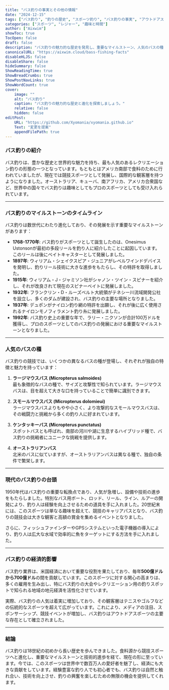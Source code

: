 ```yaml
---
title: "バス釣りの事実とその他の情報"
date: "2024-12-15"
tags: ["バス釣り", "釣りの歴史", "スポーツ釣り", "バス釣りの事実", "アウトドアスポーツ"]
categories: ["スポーツ", "レジャー", "趣味と時間"]
author: ["Aixwim"]
showToc: true
TocOpen: false
draft: false
description: "バス釣りの魅力的な歴史を発見し、重要なマイルストーン、人気のバスの種、そして業界の成長について学びましょう。"
canonicalURL: "https://aixwim.cloud/bass-fishing-facts"
disableHLJS: false
disableShare: false
hideSummary: false
ShowReadingTime: true
ShowBreadCrumbs: true
ShowPostNavLinks: true
ShowWordCount: true
cover:
    image: ""
    alt: "バス釣り"
    caption: "バス釣りの魅力的な歴史と進化を探索しましょう。"
    relative: false
    hidden: false
editPost:
    URL: "https://github.com/Xyomania/xyomania.github.io"
    Text: "変更を提案"
    appendFilePath: true
---
```


### バス釣りの紹介

バス釣りは、豊かな歴史と世界的な魅力を持ち、最も人気のあるレクリエーション釣りの形態の一つとなっています。もともとはアメリカ南部で食料のために行われていましたが、現在では競技スポーツとして発展し、国際的な観客層を持つようになりました。オーストラリア、キューバ、南アフリカ、アメリカ合衆国など、世界中の国々でバス釣りは趣味としてもプロのスポーツとしても受け入れられています。

---

### バス釣りのマイルストーンのタイムライン

バス釣りは数世代にわたり進化しており、その発展を示す重要なマイルストーンがあります：

- **1768-1770年**: バス釣りがスポーツとして誕生したのは、Onesimus Ustonsonが最初の多段リールを釣り人に紹介したことに起因しています。このリールは後にベイトキャスターとして発展しました。
- **1897年**: ウィリアム・シェイクスピア・ジュニアがレベルワインドデバイスを発明し、釣りリール技術に大きな進歩をもたらし、その特許を取得しました。
- **1915年**: ウィリアム・J・ジャミソン社がシャノン・ツイン・スピナーを紹介し、それが改良されて現在のスピナーベイトに発展しました。
- **1932年**: フランクリン・D・ルーズベルト大統領がテネシー川流域開発公社を設立し、多くのダムが建設され、バス釣りの主要な場所となりました。
- **1937年**: デュポンがナイロン釣り網の特許を出願し、それが後に広く使用されるナイロンモノフィラメント釣り糸に発展しました。
- **1992年**: バス釣り史上の重要な年で、ラリー・ニクソンが合計100万ドルを獲得し、プロのスポーツとしてのバス釣りの発展における重要なマイルストーンとなりました。

---

### 人気のバスの種

バス釣りの競技では、いくつかの異なるバスの種が登場し、それぞれが独自の特徴と魅力を持っています：

1. **ラージマウスバス (Micropterus salmoides)**  
   最も象徴的なバスの種で、サイズと攻撃性で知られています。ラージマウスバスは、目を超えて大きな口を持っていることで簡単に識別できます。
   
2. **スモールマウスバス (Micropterus dolomieui)**  
   ラージマウスバスよりもやや小さく、より攻撃的なスモールマウスバスは、その戦闘力と挑戦から多くの釣り人に好まれています。

3. **ケンタッキーバス (Micropterus punctatus)**  
   スポットバスとも呼ばれ、南部の河川や湖に生息するハイブリッド種で、バス釣りの挑戦者にユニークな挑戦を提供します。

4. **オーストラリアンバス**  
   北米のバスに似ていますが、オーストラリアンバスは異なる種で、独自の条件で繁栄します。

---

### 現代のバス釣りの台頭

1950年代はバス釣りの重要な転換点であり、人気が急増し、設備や技術の進歩をもたらしました。特別なバス用ボート、ロッド、リール、ライン、ルアーの開発により、釣り人は経験を向上させるための道具を手に入れました。20世紀末には、このスポーツは単なる趣味を超えて、競技のキャリアパスとなり、バス釣りの競技会は大きな観客と高額の賞金を集めるイベントとなりました。

さらに、フィッシュファインダーやGPSシステムといった電子機器の導入により、釣り人は広大な水域で効率的に魚をターゲットにする方法を手に入れました。

---

### バス釣りの経済的影響

バス釣り業界は、米国経済において重要な役割を果たしており、毎年**500億ドルから700億ドル**の間を貢献しています。このスポーツに対する関心の高まりは、多くの雇用を生み出し、特にバス釣りの大会やレクリエーション用の釣りスポットで知られる地域の地元経済を活性化させています。

実際、バス釣りの人気は着実に増加しており、その観客層はテニスやゴルフなどの伝統的なスポーツを超えて広がっています。これにより、メディアの注目、スポンサーシップ、競技イベントが増加し、バス釣りはアウトドアスポーツの主要な存在として確立されました。

---

### 結論

バス釣りは18世紀の初めから長い歴史を歩んできました。食料源から競技スポーツへと進化し、重要なマイルストーンと技術的進歩を経て、現在の形に至っています。今では、このスポーツは世界中で数百万人の愛好者を魅了し、経済にも大きな貢献をしています。経験豊富な釣り人でも初心者でも、バス釣りは自然と触れ合い、技術を向上させ、釣りの興奮を楽しむための無限の機会を提供してくれます。
